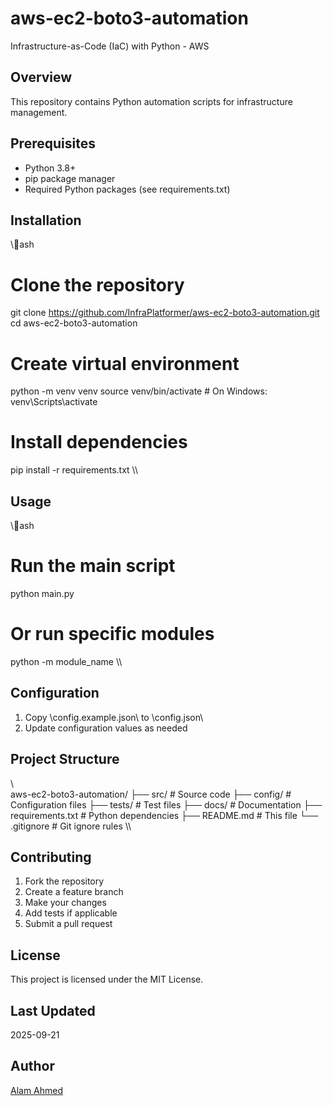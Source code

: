 # aws-ec2-boto3-automation

Infrastructure-as-Code (IaC) with Python - AWS

## Overview

This repository contains Python automation scripts for infrastructure management.

## Prerequisites

- Python 3.8+
- pip package manager
- Required Python packages (see requirements.txt)

## Installation

\\\ash
# Clone the repository
git clone https://github.com/InfraPlatformer/aws-ec2-boto3-automation.git
cd aws-ec2-boto3-automation

# Create virtual environment
python -m venv venv
source venv/bin/activate  # On Windows: venv\Scripts\activate

# Install dependencies
pip install -r requirements.txt
\\\

## Usage

\\\ash
# Run the main script
python main.py

# Or run specific modules
python -m module_name
\\\

## Configuration

1. Copy \config.example.json\ to \config.json\
2. Update configuration values as needed

## Project Structure

\\\
aws-ec2-boto3-automation/
├── src/                    # Source code
├── config/                 # Configuration files
├── tests/                  # Test files
├── docs/                   # Documentation
├── requirements.txt        # Python dependencies
├── README.md              # This file
└── .gitignore             # Git ignore rules
\\\

## Contributing

1. Fork the repository
2. Create a feature branch
3. Make your changes
4. Add tests if applicable
5. Submit a pull request

## License

This project is licensed under the MIT License.

## Last Updated

2025-09-21

## Author

[Alam Ahmed](https://github.com/InfraPlatformer)
